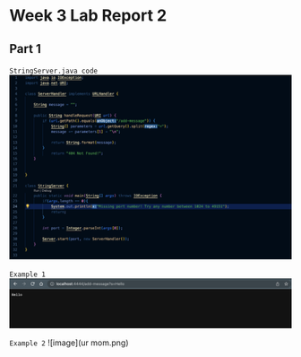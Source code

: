 # Week 3 Lab Report 2

## Part 1
`StringServer.java code`
![StringServer](StringServer.png)


`Example 1`
![image](hello.png)


`Example 2`
![image](ur mom.png)
